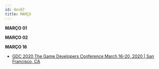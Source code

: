 ```yaml
---
id: doc67
title: MARÇO
---
```


**MARÇO 01**

**MARÇO 02**

**MARÇO 16**

- [GDC 2020 The Game Developers Conference March 16-20, 2020 | San Francisco, CA](https://www.gdconf.com/)
